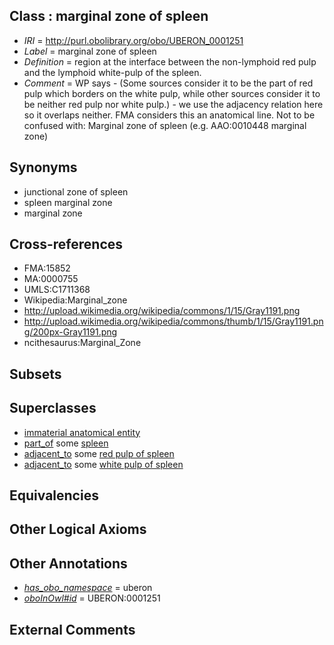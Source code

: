 
## Class : marginal zone of spleen

 * *IRI* = http://purl.obolibrary.org/obo/UBERON_0001251
 * *Label* = marginal zone of spleen
 * *Definition* = region at the interface between the non-lymphoid red pulp and the lymphoid white-pulp of the spleen.
 * *Comment* = WP says - (Some sources consider it to be the part of red pulp which borders on the white pulp, while other sources consider it to be neither red pulp nor white pulp.) - we use the adjacency relation here so it overlaps neither. FMA considers this an anatomical line. Not to be confused with: Marginal zone of spleen (e.g. AAO:0010448 marginal zone)

## Synonyms

 * junctional zone of spleen
 * spleen marginal zone
 * marginal zone

## Cross-references

 * FMA:15852
 * MA:0000755
 * UMLS:C1711368
 * Wikipedia:Marginal_zone
 * http://upload.wikimedia.org/wikipedia/commons/1/15/Gray1191.png
 * http://upload.wikimedia.org/wikipedia/commons/thumb/1/15/Gray1191.png/200px-Gray1191.png
 * ncithesaurus:Marginal_Zone

## Subsets


## Superclasses

 * [immaterial anatomical entity](../../UBERON/66/UBERON_0000466.md)
 * [part_of](../../BFO/50/BFO_0000050.md) some [spleen](../../UBERON/06/UBERON_0002106.md)
 * [adjacent_to](../../RO/20/RO_0002220.md) some [red pulp of spleen](../../UBERON/50/UBERON_0001250.md)
 * [adjacent_to](../../RO/20/RO_0002220.md) some [white pulp of spleen](../../UBERON/59/UBERON_0001959.md)

## Equivalencies


## Other Logical Axioms


## Other Annotations

 * *[has_obo_namespace](../../ce/oboInOwl#hasOBONamespace.md)* = uberon
 * *[oboInOwl#id](../../id/oboInOwl#id.md)* = UBERON:0001251

## External Comments

